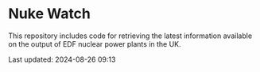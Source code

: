 # Nuke Watch

This repository includes code for retrieving the latest information available on the output of EDF nuclear power plants in the UK.

Last updated: 2024-08-26 09:13